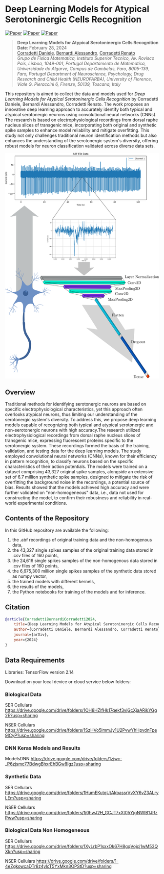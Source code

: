 # Deep Learning Models for Atypical Serotoninergic Cells Recognition
[![Paper](https://img.shields.io/badge/version-1.0.1-blue)]() [![Paper](https://img.shields.io/badge/q--bio.NC-Paper-b31b1b?logo=arxiv&logoColor=red)](https://arxiv.org/) [![Paper](https://img.shields.io/badge/release-open_access-green)]()

> **Deep Learning Models for Atypical Serotoninergic Cells Recognition**<br>
>**Date**: February 28, 2024<br>
> [Corradetti Daniele](https://ualg.academia.edu/DanieleCorradetti), [Bernardi Alessandro](https://www.linkedin.com/in/alessandro-bernardi/), [Corradetti Renato](https://unifi.academia.edu/RenatoCorradetti)<br>
> *Grupo de Fisica Matematica, Instituto Superior Tecnico, Av. Rovisco Pais, Lisboa, 1049-001, Portugal*
> *Departamento de Matematica, Universidade do Algarve, Campus de Gambelas, Faro, 8005-139, Faro, Portugal*
> *Department of Neuroscience, Psychology, Drug Research and Child Health (NEUROFARBA), University of Florence, Viale G. Pieraccini 6, Firenze, 50139, Toscana, Italy*

This repository is aimed to collect the data and models used for *Deep Learning Models for Atypical Serotoninergic Cells Recognition* by Corradetti Daniele, Bernardi Alessandro, Corradetti Renato. The work proposes an innovative deep learning approach to accurately identify both typical and atypical serotonergic neurons using convolutional neural networks (CNNs). The research is based on electrophysiological recordings from dorsal raphe nucleus slices of transgenic mice, incorporating both original and synthetic spike samples to enhance model reliability and mitigate overfitting. This study not only challenges traditional neuron identification methods but also enhances the understanding of the serotonergic system's diversity, offering robust models for neuron classification validated across diverse data sets.

![ Deep Learning Models for Atypical Serotoninergic Cells Recognition](/images/ArchitectureWork2.png "Deep Learning Models for Atypical Serotoninergic Cells Recognition")

## Overview
Traditional methods for identifying serotonergic neurons are based on specific electrophysiological characteristics, yet this approach often overlooks atypical neurons, thus limiting our understanding of the serotonergic system's diversity. To address this, we propose deep learning models capable of recognizing both typical and atypical serotonergic and non-serotonergic neurons with high accuracy.The research utilized electrophysiological recordings from dorsal raphe nucleus slices of transgenic mice, expressing fluorescent proteins specific to the serotonergic system. These recordings formed the basis of the training, validation, and testing data for the deep learning models. The study employed convolutional neural networks (CNNs), known for their efficiency in pattern recognition, to classify neurons based on the specific characteristics of their action potentials. The models were trained on a dataset comprising 43,327 original spike samples, alongside an extensive set of 6.7 million synthetic spike samples, designed to mitigate the risk of overfitting the background noise in the recordings, a potential source of bias. Results showed that the models achieved high accuracy and were further validated on "non-homogeneous" data, i.e., data not used for constructing the model, to confirm their robustness and reliability in real-world experimental conditions.

## Contents of the Repository
In this GitHub repository are available the following:
1. the .abf recordings of original training data and the non-homogenous data,
2. the 43,327 single spikes samples of the original training data stored in .csv files of 160 points,
3. the 24,616 single spikes samples of the non-homogenous data stored in .csv files of 160 points,
4. the 6,675,300 million single spikes samples of the synthetic data stored as numpy vector,
5. the trained models with different kernels,
6. the results of the models,
7. the Python notebooks for training of the models and for inference.

## Citation

```bibtex
@article{CorradettiBernardiCorradetti2024,
    title={Deep Learning Models for Atypical Serotoninergic Cells Recognition},
    author={Corradetti Daniele, Bernardi Alessandro, Corradetti Renato},
    journal={arXiv},
    year={2024}
}
```

## Data Requirements
Libraries: TensorFlow version 2.14

Download on your local device or cloud service below folders:

### Biological Data 

SER Cellulars  https://drive.google.com/drive/folders/1OH8HZlfHk17qekf3vjGcXjaARikYGg2E?usp=sharing

NSER Cellulars https://drive.google.com/drive/folders/1SzHVo5lmmJy1U2PvwYhHpvdnFpe9lCyP?usp=sharing

### DNN Keras Models and Results 

ModelsDNN https://drive.google.com/drive/folders/1zjwc-_P6zjsmc77BdwgBhxrEhBGw8Igz?usp=sharing

### Synthetic Data

SER Cellulars https://drive.google.com/drive/folders/1HumEKutqUtAkbassrVvXY6vZ3ALryLEm?usp=sharing

NSER Cellulars https://drive.google.com/drive/folders/1j0hwJ2H_GCJT7xXt05YjgNWIB1JRzPww?usp=sharing

### Biological Data Non Homogeneous 

SER Cellulars https://drive.google.com/drive/folders/1XyLrbP1sxxOk67H8gqVojcj1wM53QXkn?usp=sharing

NSER Cellulars https://drive.google.com/drive/folders/1-4eZgkowcaDTr8z4ylcT5YxMkn3OPStD?usp=sharing

